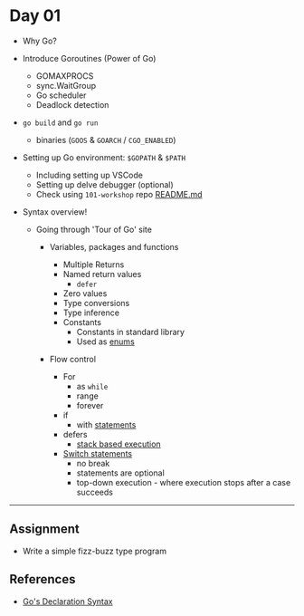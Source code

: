 # Day 01

- Why Go?

- Introduce Goroutines (Power of Go)
  - GOMAXPROCS
  - sync.WaitGroup
  - Go scheduler
  - Deadlock detection

- `go build` and `go run`
  - binaries (`GOOS` & `GOARCH` / `CGO_ENABLED`)

- Setting up Go environment: `$GOPATH` & `$PATH`
  - Including setting up VSCode
  - Setting up delve debugger (optional)
  - Check using `101-workshop` repo [README.md](https://github.com/Chennai-Golang/101-workshop)

- Syntax overview!
  - Going through 'Tour of Go' site
    - Variables, packages and functions
      - Multiple Returns
      - Named return values
        - `defer`
      - Zero values
      - Type conversions
      - Type inference
      - Constants
        - Constants in standard library
        - Used as [enums](https://golang.org/pkg/time/#pkg-constants)

    - Flow control
      - For
        - as `while`
        - range
        - forever
      - if
        - with [statements](https://tour.golang.org/flowcontrol/6)
      - defers
        - [stack based execution](https://tour.golang.org/flowcontrol/13)
      - [Switch statements](https://gobyexample.com/switch)
        - no break
        - statements are optional
        - top-down execution - where execution stops after a case succeeds

---

## Assignment

- Write a simple fizz-buzz type program

## References

- [Go's Declaration Syntax](https://blog.golang.org/gos-declaration-syntax)

